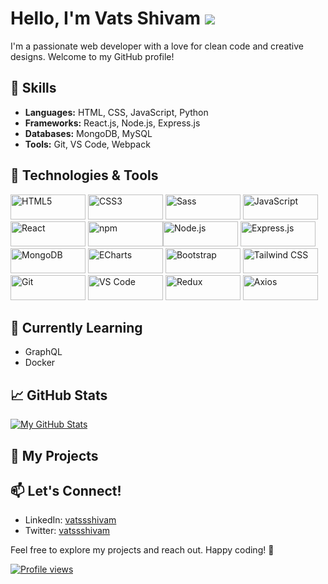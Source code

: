 # Hello, I'm Vats Shivam ![](https://user-images.githubusercontent.com/18350557/176409783-0785949b-9127-417c-8b55-ab5a4333674e.gif)

I'm a passionate web developer with a love for clean code and creative designs. Welcome to my GitHub profile!

## 🚀 Skills

- **Languages:** HTML, CSS, JavaScript, Python
- **Frameworks:** React.js, Node.js, Express.js
- **Databases:** MongoDB, MySQL
- **Tools:** Git, VS Code, Webpack

## 🔧 Technologies & Tools

<img alt="HTML5" src="https://img.shields.io/badge/HTML5-E34F26?style=flat&logo=html5&logoColor=white" width="120" height="40"> <img alt="CSS3" src="https://img.shields.io/badge/CSS3-1572B6?style=flat&logo=css3&logoColor=white" width="120" height="40"> <img alt="Sass" src="https://img.shields.io/badge/Sass-CC6699?style=flat&logo=sass&logoColor=white" width="120" height="40"> <img alt="JavaScript" src="https://img.shields.io/badge/JavaScript-F7DF1E?style=flat&logo=javascript&logoColor=black" width="120" height="40"> <img alt="React" src="https://img.shields.io/badge/React-61DAFB?style=flat&logo=react&logoColor=white" width="120" height="40"> <img alt="npm" src="https://img.shields.io/badge/npm-CB3837?style=flat&logo=npm&logoColor=white" width="120" height="40"><img alt="Node.js" src="https://img.shields.io/badge/Node.js-43853D?style=flat&logo=node.js&logoColor=white" width="120" height="40"> <img alt="Express.js" src="https://img.shields.io/badge/Express.js-000000?style=flat&logo=express&logoColor=white" width="120" height="40"> <img alt="MongoDB" src="https://img.shields.io/badge/MongoDB-47A248?style=flat&logo=mongodb&logoColor=white" width="120" height="40"> <img alt="ECharts" src="https://img.shields.io/badge/ECharts-003366?style=flat&logo=apache-echarts&logoColor=white" width="120" height="40"> <img alt="Bootstrap" src="https://img.shields.io/badge/Bootstrap-563D7C?style=flat&logo=bootstrap&logoColor=white" width="120" height="40"> <img alt="Tailwind CSS" src="https://img.shields.io/badge/Tailwind%20CSS-38B2AC?style=flat&logo=tailwind-css&logoColor=white" width="120" height="40"> <img alt="Git" src="https://img.shields.io/badge/Git-F05032?style=flat&logo=git&logoColor=white" width="120" height="40"> <img alt="VS Code" src="https://img.shields.io/badge/VS%20Code-007ACC?style=flat&logo=visual-studio-code&logoColor=white" width="120" height="40"> <img alt="Redux" src="https://img.shields.io/badge/Redux-764ABC?style=flat&logo=redux&logoColor=white" width="120" height="40"> <img alt="Axios" src="https://img.shields.io/badge/Axios-007ACC?style=flat&logo=axios&logoColor=white" width="120" height="40">


## 🌱 Currently Learning

- GraphQL
- Docker

## 📈 GitHub Stats

[![My GitHub Stats](https://github-readme-stats.vercel.app/api?username=Vats-shivam&show_icons=true&hide=contribs,prs&theme=radical)](https://github.com/Vats-shivam)

## 📂 My Projects
<!--
### Project 1: [Project Name](https://github.com/Vats-shivam/InstaAnalytics)

A brief description of your project and its features.

### Project 2: [Project Name](https://github.com/Vats-shivam/project2)

Another project description goes here.
-->
## 📫 Let's Connect!

- LinkedIn: [vatssshivam](https://www.linkedin.com/in/Vatssshivam)
- Twitter: [vatssshivam](https://twitter.com/Vatssshivam)

Feel free to explore my projects and reach out. Happy coding! 🚀

[![Profile views](https://visitcount.itsvg.in/api?id=vats-shivam&label=Profile%20Views&icon=3&pretty=false)](https://visitcount.itsvg.in)
